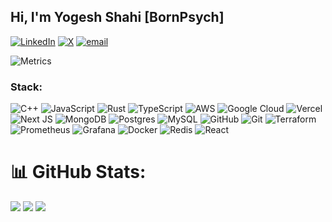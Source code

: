 <h2 align="left">Hi, I'm Yogesh Shahi [BornPsych]</h2>

[![LinkedIn](https://img.shields.io/badge/LinkedIn-%230077B5.svg?logo=linkedin&logoColor=white)](https://linkedin.com/in/yogesh-shahi) [![X](https://img.shields.io/badge/X-black.svg?logo=X&logoColor=white)](https://x.com/bornpsych_) [![email](https://img.shields.io/badge/Email-D14836?logo=gmail&logoColor=white)](mailto:yogeshshahi120@gmail.com) 

![Metrics](https://metrics.lecoq.io/BornPsych?template=classic&languages=1&lines=1&gists=1&base=header%2C%20activity%2C%20community%2C%20repositories%2C%20metadata&base.indepth=false&base.hireable=false&base.skip=false&languages=false&languages.ignored=html%2Ccss&languages.limit=8&languages.threshold=0%25&languages.other=false&languages.colors=github&languages.sections=most-used&languages.indepth=false&languages.analysis.timeout=15&languages.analysis.timeout.repositories=7.5&languages.categories=markup%2C%20programming&languages.recent.categories=markup%2C%20programming&languages.recent.load=300&languages.recent.days=14&lines=false&lines.sections=base&lines.repositories.limit=4&lines.history.limit=1&lines.delay=0&gists=false&config.timezone=Asia%2FCalcutta)

### Stack:
![C++](https://img.shields.io/badge/c++-%2300599C.svg?style=flat-square&logo=c%2B%2B&logoColor=white) ![JavaScript](https://img.shields.io/badge/javascript-%23323330.svg?style=flat-square&logo=javascript&logoColor=%23F7DF1E) ![Rust](https://img.shields.io/badge/rust-%23000000.svg?style=flat-square&logo=rust&logoColor=white) ![TypeScript](https://img.shields.io/badge/typescript-%23007ACC.svg?style=flat-square&logo=typescript&logoColor=white) ![AWS](https://img.shields.io/badge/AWS-%23FF9900.svg?style=flat-square&logo=amazon-aws&logoColor=white) ![Google Cloud](https://img.shields.io/badge/GoogleCloud-%234285F4.svg?style=flat-square&logo=google-cloud&logoColor=white) ![Vercel](https://img.shields.io/badge/vercel-%23000000.svg?style=flat-square&logo=vercel&logoColor=white) ![Next JS](https://img.shields.io/badge/Next-black?style=flat-square&logo=next.js&logoColor=white) ![MongoDB](https://img.shields.io/badge/MongoDB-%234ea94b.svg?style=flat-square&logo=mongodb&logoColor=white) ![Postgres](https://img.shields.io/badge/postgres-%23316192.svg?style=flat-square&logo=postgresql&logoColor=white) ![MySQL](https://img.shields.io/badge/mysql-4479A1.svg?style=flat-square&logo=mysql&logoColor=white) ![GitHub](https://img.shields.io/badge/github-%23121011.svg?style=flat-square&logo=github&logoColor=white) ![Git](https://img.shields.io/badge/git-%23F05033.svg?style=flat-square&logo=git&logoColor=white) ![Terraform](https://img.shields.io/badge/terraform-%235835CC.svg?style=flat-square&logo=terraform&logoColor=white) ![Prometheus](https://img.shields.io/badge/Prometheus-E6522C?style=flat-square&logo=Prometheus&logoColor=white) ![Grafana](https://img.shields.io/badge/grafana-%23F46800.svg?style=flat-square&logo=grafana&logoColor=white) ![Docker](https://img.shields.io/badge/docker-%230db7ed.svg?style=flat-square&logo=docker&logoColor=white) ![Redis](https://img.shields.io/badge/redis-%23DD0031.svg?style=flat-square&logo=redis&logoColor=white) ![React](https://img.shields.io/badge/react-%2320232a.svg?style=flat-square&logo=react&logoColor=%2361DAFB)
# 📊 GitHub Stats:
![](https://github-readme-stats.vercel.app/api?username=bornpsych&theme=catppuccin_mocha&hide_border=false&include_all_commits=false&count_private=true) 
![](https://nirzak-streak-stats.vercel.app/?user=bornpsych&theme=catppuccin_mocha&hide_border=false)
![](https://github-readme-stats.vercel.app/api/top-langs/?username=bornpsych&theme=catppuccin_mocha&hide_border=false&include_all_commits=false&count_private=true&layout=compact)
